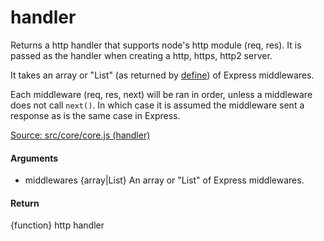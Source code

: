 # handler 
Returns a http handler that supports node's http module (req, res). It is passed as the handler when creating a http, https, http2 server.

It takes an array or "List" (as returned by [define](define.md)) of Express middlewares.

Each middleware (req, res, next) will be ran in order, unless a middleware does not call `next()`. In which case it is assumed the middleware sent a response as is the same case in Express.

[Source: src/core/core.js (handler)](../../src/core/core.js#L264)

#### Arguments
* middlewares {array|List} An array or "List" of Express middlewares.

#### Return
{function} http handler

